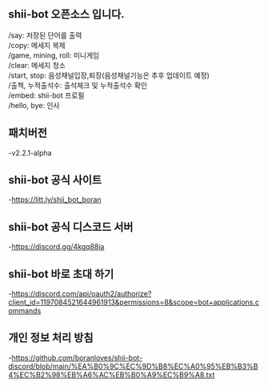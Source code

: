 ## shii-bot 오픈소스 입니다.

/say: 저장된 단어를 출력                            
/copy: 메세지 복제                            
/game, mining, roll: 미니게임                            
/clear: 메세지 청소                            
/start, stop: 음성채널입장,퇴장(음성채널기능은 추후 업데이트 예정)                            
/출첵, 누적출석수: 출석체크 및 누적출석수 확인                            
/embed: shii-bot 프로필                            
/hello, bye: 인사                            

## 패치버전
-v2.2.1-alpha                            

## shii-bot 공식 사이트
-https://litt.ly/shii_bot_boran                            

## shii-bot 공식 디스코드 서버
-https://discord.gg/4kgq88ja                            

## shii-bot 바로 초대 하기
-https://discord.com/api/oauth2/authorize?client_id=1197084521644961913&permissions=8&scope=bot+applications.commands                            

## 개인 정보 처리 방침
-https://github.com/boranloves/shii-bot-discord/blob/main/%EA%B0%9C%EC%9D%B8%EC%A0%95%EB%B3%B4%EC%B2%98%EB%A6%AC%EB%B0%A9%EC%B9%A8.txt
